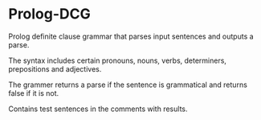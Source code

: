 # Prolog-DCG

Prolog definite clause grammar that parses input sentences and outputs a parse.

The syntax includes certain pronouns, nouns, verbs, determiners, prepositions and adjectives.

The grammer returns a parse if the sentence is grammatical and returns false if it is not.

Contains test sentences in the comments with results.


